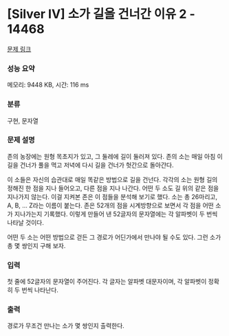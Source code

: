 # [Silver IV] 소가 길을 건너간 이유 2 - 14468 

[문제 링크](https://www.acmicpc.net/problem/14468) 

### 성능 요약

메모리: 9448 KB, 시간: 116 ms

### 분류

구현, 문자열

### 문제 설명

<p>존의 농장에는 원형 목초지가 있고, 그 둘레에 길이 둘러져 있다. 존의 소는 매일 아침 이 길을 건너가 풀을 먹고 저녁에 다시 길을 건너가 헛간으로 돌아간다.</p>

<p>이 소들은 자신의 습관대로 매일 똑같은 방법으로 길을 건넌다. 각각의 소는 원형 길의 정해진 한 점을 지나 들어오고, 다른 점을 지나 나간다. 어떤 두 소도 길 위의 같은 점을 지나가지 않는다. 이걸 지켜본 존은 이 점들을 분석해 보기로 했다. 소는 총 26마리고, A, B, ... Z라는 이름이 붙는다. 존은 52개의 점을 시계방향으로 보면서 각 점을 어떤 소가 지나가는지 기록했다. 이렇게 만들어 낸 52글자의 문자열에는 각 알파벳이 두 번씩 나타날 것이다.</p>

<p>어떤 두 소는 어떤 방법으로 걷든 그 경로가 어딘가에서 만나야 될 수도 있다. 그런 소가 총 몇 쌍인지 구해 보자.</p>

### 입력 

 <p>첫 줄에 52글자의 문자열이 주어진다. 각 글자는 알파벳 대문자이며, 각 알파벳이 정확히 두 번씩 나타난다.</p>

### 출력 

 <p>경로가 무조건 만나는 소가 몇 쌍인지 출력한다.</p>

